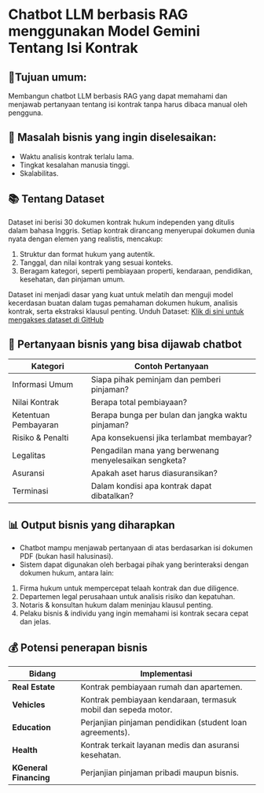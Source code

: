 # Chatbot LLM berbasis RAG menggunakan Model Gemini Tentang Isi Kontrak

## 🎯Tujuan umum:
Membangun chatbot LLM berbasis RAG yang dapat memahami dan menjawab pertanyaan tentang isi kontrak tanpa harus dibaca manual oleh pengguna.

## 💼 Masalah bisnis yang ingin diselesaikan:
* Waktu analisis kontrak terlalu lama.
* Tingkat kesalahan manusia tinggi.
* Skalabilitas.

## 📚 Tentang Dataset
Dataset ini berisi 30 dokumen kontrak hukum independen yang ditulis dalam bahasa Inggris.
Setiap kontrak dirancang menyerupai dokumen dunia nyata dengan elemen yang realistis, mencakup:
1. Struktur dan format hukum yang autentik.
2. Tanggal, dan nilai kontrak yang sesuai konteks.
3. Beragam kategori, seperti pembiayaan properti, kendaraan, pendidikan, kesehatan, dan pinjaman umum.

Dataset ini menjadi dasar yang kuat untuk melatih dan menguji model kecerdasan buatan dalam tugas pemahaman dokumen hukum, analisis kontrak, serta ekstraksi klausul penting. Unduh Dataset: [Klik di sini untuk mengakses dataset di GitHub](https://www.kaggle.com/datasets/juniorbueno/synthetic-data-contracts)

## 🧠 Pertanyaan bisnis yang bisa dijawab chatbot

| Kategori             | Contoh Pertanyaan                                      |
| -------------------- | ------------------------------------------------------ |
| Informasi Umum       | Siapa pihak peminjam dan pemberi pinjaman?             |
| Nilai Kontrak        | Berapa total pembiayaan?                               |
| Ketentuan Pembayaran | Berapa bunga per bulan dan jangka waktu pinjaman?      |
| Risiko & Penalti     | Apa konsekuensi jika terlambat membayar?               |
| Legalitas            | Pengadilan mana yang berwenang menyelesaikan sengketa? |
| Asuransi             | Apakah aset harus diasuransikan?                       |
| Terminasi            | Dalam kondisi apa kontrak dapat dibatalkan?            |

## 📊 Output bisnis yang diharapkan
* Chatbot mampu menjawab pertanyaan di atas berdasarkan isi dokumen PDF (bukan hasil halusinasi).
* Sistem dapat digunakan oleh berbagai pihak yang berinteraksi dengan dokumen hukum, antara lain:
 1. Firma hukum untuk mempercepat telaah kontrak dan due diligence.
 2. Departemen legal perusahaan untuk analisis risiko dan kepatuhan.
 3. Notaris & konsultan hukum dalam meninjau klausul penting.
 4. Pelaku bisnis & individu yang ingin memahami isi kontrak secara cepat dan jelas.

## 💰 Potensi penerapan bisnis
| Bidang                  | Implementasi                                                   |
| ----------------------- | -------------------------------------------------------------- |
| **Real Estate**         | Kontrak pembiayaan rumah dan apartemen.                        |
| **Vehicles**            | Kontrak pembiayaan kendaraan, termasuk mobil dan sepeda motor. |
| **Education**           | Perjanjian pinjaman pendidikan (student loan agreements).      |
| **Health**              | Kontrak terkait layanan medis dan asuransi kesehatan.          |
| **KGeneral Financing**  | Perjanjian pinjaman pribadi maupun bisnis.                     |

